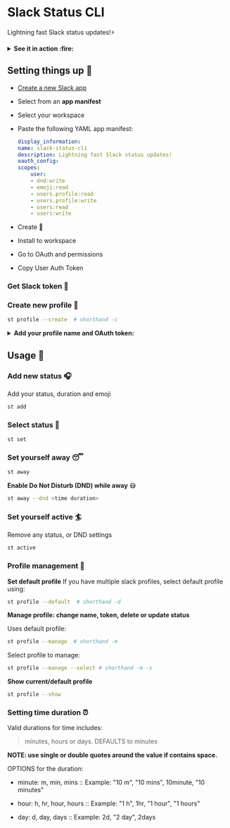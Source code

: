 # Slack Status CLI
Lightning fast Slack status updates!⚡

<details>
<summary><strong>  See it in action :fire: </strong></summary>
<img src="https://user-images.githubusercontent.com/13623913/187346619-213125ef-6ece-4a73-9c8b-5792a240ca7c.gif" width="600" />
</details>


## Setting things up :hammer:
- [Create a new Slack app](https://api.slack.com/apps)
- Select from an **app manifest**
- Select your workspace
- Paste the following YAML app manifest:

    ```yaml
    display_information:
    name: slack-status-cli
    description: Lightning fast Slack status updates!
    oauth_config:
    scopes:
        user:
        - dnd:write
        - emoji:read
        - users.profile:read
        - users.profile:write
        - users:read
        - users:write
    ```

- Create :rocket:
- Install to workspace
- Go to OAuth and permissions
- Copy User Auth Token

### Get Slack token :ticket:

### Create new profile :bear:

```bash
st profile --create  # shorthand -c
```

<details>
<summary><strong>Add your profile name and OAuth token:</strong></summary>
<img width="469" alt="image" src="https://user-images.githubusercontent.com/13623913/187342281-96d95ef2-f69b-4587-83df-034f6e07477d.png">
</details>

## Usage :rainbow:

### Add new status :headphones:

Add your status, duration and emoji

```bash
st add
```


### Select status :eyes:

```bash
st set
```


### Set yourself away :sleeping:

```bash
st away
```

**Enable Do Not Disturb (DND) while away** :mask:

```bash
st away --dnd <time duration>
```

### Set yourself active :surfer:

Remove any status, or DND settings

```bash
st active
```

### Profile management :wrench:

**Set default profile**
If you have multiple slack profiles, select default profile using:

```bash
st profile --default  # shorthand -d
```

**Manage profile: change name, token, delete or update status**

Uses default profile:

```bash
st profile --manage  # shorthand -m
```

Select profile to manage:

```bash
st profile --manage --select # shorthand -m -s
```

**Show current/default profile**

```bash
st profile --show
```

### Setting time duration :alarm_clock:

Valid durations for time includes:
> minutes, hours or days.
DEFAULTS to minutes

**NOTE: use single or double quotes around the value if contains space.**

OPTIONS for the duration:

- minute: m, min, mins       :: Example: "10 m", "10 mins", 10minute, "10 minutes"

- hour:   h, hr, hour, hours :: Example: "1 h", 1hr, "1 hour", "1 hours"

- day:    d, day, days       :: Example: 2d, "2 day", 2days
